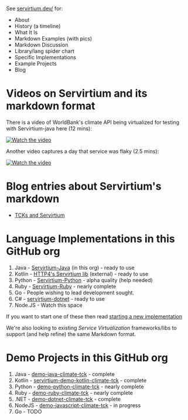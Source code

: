 See [servirtium.dev/](https://servirtium.dev/) for:

* About
* History (a timeline)
* What It Is
* Markdown Examples (with pics)
* Markdown Discussion
* Library/lang spider chart
* Specific Implementations
* Example Projects
* Blog

# Videos on Servirtium and its markdown format

There is a video of WorldBank's climate API being virtualized for testing with Servirtium-java here (12 mins):

[![Watch the video](https://user-images.githubusercontent.com/82182/69798811-ecf80f80-11c9-11ea-8a8c-14c7be6d4218.png)](https://youtu.be/256kAL890GI)

Another video captures a day that service was flaky (2.5 mins):

[![Watch the video](https://user-images.githubusercontent.com/82182/69798628-8a067880-11c9-11ea-92f7-8eccfeee1125.png)](https://youtu.be/PEsVkMUH6uQ) 

# Blog entries about Servirtium's markdown

* [TCKs and Servirtium](https://paulhammant.com/2019/06/14/tcks-and-servirtium/)

# Language Implementations in this GitHub org

1. Java - [Servirtium-Java](https://github.com/servirtium/servirtium-java) (in this org) - ready to use
2. Kotlin - [HTTP4's Servirtium lib](https://www.http4k.org/guide/modules/servicevirtualisation/) (external) - ready to use
3. Python - [Servirtium-Python](https://github.com/servirtium/servirtium-python) - alpha quality (help needed)
4. Ruby - [Servirtium-Ruby](https://github.com/servirtium/servirtium-ruby) - nearly complete
5. Go - People wishing to lead development sought.
6. C# - [servirtium-dotnet](https://github.com/servirtium/servirtium-dotnet) - ready to use
7. Node.JS - Watch this space

If you want to start one of these then read [starting a new implementation](starting-a-new-implementation.md)

We're also looking to existing *Service Virtualization* frameworks/libs to support (and help refine) the same Markdown format.

# Demo Projects in this GitHub org

1. Java - [demo-java-climate-tck](https://github.com/servirtium/demo-java-climate-tck) - complete
2. Kotlin - [servirtium-demo-kotlin-climate-tck](https://github.com/http4k/servirtium-demo-kotlin-climate-tck) - complete
3. Python - [demo-python-climate-tck](https://github.com/servirtium/demo-python-climate-tck) - nearly complete
4. Ruby - [demo-ruby-climate-tck](https://github.com/servirtium/demo-ruby-climate-tck) - nearly complete
5. .NET - [demo-dotnet-climate-tck](https://github.com/servirtium/demo-dotnet-climate-tck) - complete
6. NodeJS - [demo-javascript-climate-tck](https://github.com/servirtium/demo-javascript-climate-tck) - in progress
7. Go - TODO
